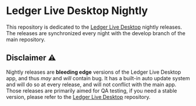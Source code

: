 # Ledger Live Desktop Nightly

This repository is dedicated to the [Ledger Live Desktop](https://www.github.com/LedgerHQ/ledger-live-desktop) nightly releases. The releases are synchronized every night with the develop branch of the main repository. 

## Disclaimer :warning:

Nightly releases are **bleeding edge** versions of the Ledger Live Desktop app, and thus _may_ and _will_ contain bug. It has a built-in auto update system and will do so at every release, and will not conflict with the main app.
Those releases are primarily aimed for QA testing, if you need a stable version, please refer to the [Ledger Live Desktop](https://www.github.com/LedgerHQ/ledger-live-desktop) repository. 